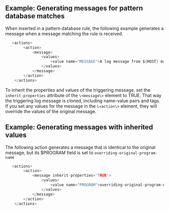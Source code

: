 ---
---
<!-- DISCLAIMER: This file is based on the syslog-ng Open Source Edition documentation https://github.com/balabit/syslog-ng-ose-guides/commit/2f4a52ee61d1ea9ad27cb4f3168b95408fddfdf2 and is used under the terms of The syslog-ng Open Source Edition Documentation License. The file has been modified by Axoflow. -->

## Example: Generating messages for pattern database matches

When inserted in a pattern database rule, the following example generates a message when a message matching the rule is received.

```c
   <actions>
        <action>
            <message>
                <values>
                    <value name="MESSAGE">A log message from ${HOST} matched rule number $.classifier.rule_id</value>
                </values>
            </message>
        </action>
    </actions>

```


To inherit the properties and values of the triggering message, set the `inherit-properties` attribute of the `\<message\>` element to TRUE. That way the triggering log message is cloned, including name-value pairs and tags. If you set any values for the message in the `\<action\>` element, they will override the values of the original message.


## Example: Generating messages with inherited values

The following action generates a message that is identical to the original message, but its $PROGRAM field is set to `overriding-original-program-name`

```c
   <actions>
        <action>
            <message inherit-properties='TRUE'>
                <values>
                    <value name="PROGRAM">overriding-original-program-name</value>
                </values>
            </message>
        </action>
    </actions>

```

